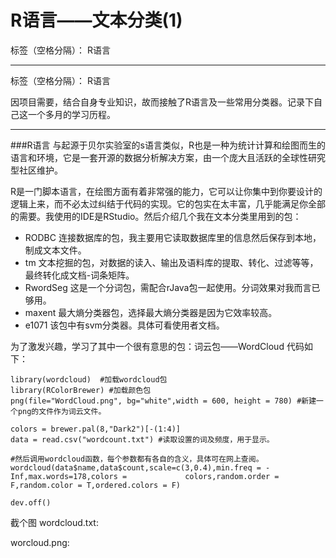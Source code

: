 ﻿# R语言——文本分类(1)

标签（空格分隔）： R语言

---
标签（空格分隔）： R语言

因项目需要，结合自身专业知识，故而接触了R语言及一些常用分类器。记录下自己这一个多月的学习历程。

----------
###R语言
与起源于贝尔实验室的s语言类似，R也是一种为统计计算和绘图而生的语言和环境，它是一套开源的数据分析解决方案，由一个庞大且活跃的全球性研究型社区维护。

R是一门脚本语言，在绘图方面有着非常强的能力，它可以让你集中到你要设计的逻辑上来，而不必太过纠结于代码的实现。它的包实在太丰富，几乎能满足你全部的需要。我使用的IDE是RStudio。然后介绍几个我在文本分类里用到的包：

 - RODBC 连接数据库的包，我主要用它读取数据库里的信息然后保存到本地，制成文本文件。
 - tm 文本挖掘的包，对数据的读入、输出及语料库的提取、转化、过滤等等，最终转化成文档-词条矩阵。
 - RwordSeg 这是一个分词包，需配合rJava包一起使用。分词效果对我而言已够用。
 - maxent 最大熵分类器包，选择最大熵分类器是因为它效率较高。
 - e1071 该包中有svm分类器。具体可看使用者文档。

为了激发兴趣，学习了其中一个很有意思的包：词云包——WordCloud
代码如下：

    library(wordcloud)  #加载wordcloud包
    library(RColorBrewer) #加载颜色包
    png(file="WordCloud.png", bg="white",width = 600, height = 780) #新建一个png的文件作为词云文件。

    colors = brewer.pal(8,"Dark2")[-(1:4)]
    data = read.csv("wordcount.txt") #读取设置的词及频度，用于显示。
    
    #然后调用wordcloud函数，每个参数都有各自的含义，具体可在网上查阅。
    wordcloud(data$name,data$count,scale=c(3,0.4),min.freq = -Inf,max.words=178,colors =             colors,random.order = F,random.color = T,ordered.colors = F)
    
    dev.off() 
    
截个图
wordcloud.txt:

worcloud.png:




 
